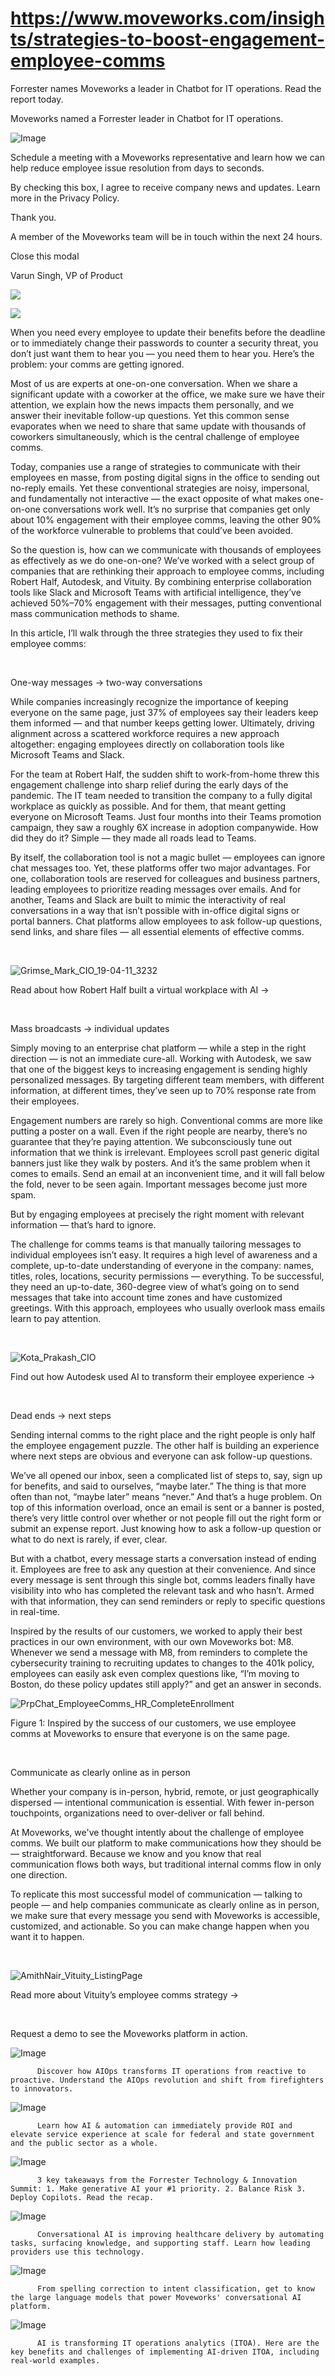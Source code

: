 # https://www.moveworks.com/insights/strategies-to-boost-engagement-employee-comms

Forrester names Moveworks a leader in Chatbot for IT operations. Read the report today.

Moveworks named a Forrester leader in Chatbot for IT operations. 

![Image](https://www.moveworks.com/hubfs/img/site/qr-demo.png)

Schedule a meeting with a Moveworks representative and learn how we can help reduce employee issue resolution from days to seconds.

By checking this box, I agree to receive company news and updates. Learn more in the Privacy Policy.

Thank you.

A member of the Moveworks team will be in touch within the next 24 hours.



  Close this modal
  



Varun Singh, VP of Product


![](https://www.moveworks.com/hubfs/31_MW_Blog_Employee_Communications.jpg)

![](https://www.moveworks.com/hubfs/31_MW_Blog_Employee_Communications.jpg)

When you need every employee to update their benefits before the deadline or to immediately change their passwords to counter a security threat, you don’t just want them to hear you — you need them to hear you. Here’s the problem: your comms are getting ignored. 

Most of us are experts at one-on-one conversation. When we share a significant update with a coworker at the office, we make sure we have their attention, we explain how the news impacts them personally, and we answer their inevitable follow-up questions. Yet this common sense evaporates when we need to share that same update with thousands of coworkers simultaneously, which is the central challenge of employee comms.

Today, companies use a range of strategies to communicate with their employees en masse, from posting digital signs in the office to sending out no-reply emails. Yet these conventional strategies are noisy, impersonal, and fundamentally not interactive — the exact opposite of what makes one-on-one conversations work well. It’s no surprise that companies get only about 10% engagement with their employee comms, leaving the other 90% of the workforce vulnerable to problems that could’ve been avoided. 

So the question is, how can we communicate with thousands of employees as effectively as we do one-on-one? We’ve worked with a select group of companies that are rethinking their approach to employee comms, including Robert Half, Autodesk, and Vituity. By combining enterprise collaboration tools like Slack and Microsoft Teams with artificial intelligence, they’ve achieved 50%–70% engagement with their messages, putting conventional mass communication methods to shame.

In this article, I’ll walk through the three strategies they used to fix their employee comms:

 

One-way messages → two-way conversations

While companies increasingly recognize the importance of keeping everyone on the same page, just 37% of employees say their leaders keep them informed — and that number keeps getting lower. Ultimately, driving alignment across a scattered workforce requires a new approach altogether: engaging employees directly on collaboration tools like Microsoft Teams and Slack.

For the team at Robert Half, the sudden shift to work-from-home threw this engagement challenge into sharp relief during the early days of the pandemic. The IT team needed to transition the company to a fully digital workplace as quickly as possible. And for them, that meant getting everyone on Microsoft Teams. Just four months into their Teams promotion campaign, they saw a roughly 6X increase in adoption companywide. How did they do it? Simple — they made all roads lead to Teams. 

By itself, the collaboration tool is not a magic bullet — employees can ignore chat messages too. Yet, these platforms offer two major advantages. For one, collaboration tools are reserved for colleagues and business partners, leading employees to prioritize reading messages over emails. And for another, Teams and Slack are built to mimic the interactivity of real conversations in a way that isn’t possible with in-office digital signs or portal banners. Chat platforms allow employees to ask follow-up questions, send links, and share files — all essential elements of effective comms.

 

![Grimse_Mark_CIO_19-04-11_3232](https://www.moveworks.com/hs-fs/hubfs/Grimse_Mark_CIO_19-04-11_3232.jpg?&name=Grimse_Mark_CIO_19-04-11_3232.jpg)

Read about how Robert Half built a virtual workplace with AI →

 

Mass broadcasts → individual updates

Simply moving to an enterprise chat platform — while a step in the right direction — is not an immediate cure-all. Working with Autodesk, we saw that one of the biggest keys to increasing engagement is sending highly personalized messages. By targeting different team members, with different information, at different times, they’ve seen up to 70% response rate from their employees.

Engagement numbers are rarely so high. Conventional comms are more like putting a poster on a wall. Even if the right people are nearby, there’s no guarantee that they’re paying attention. We subconsciously tune out information that we think is irrelevant. Employees scroll past generic digital banners just like they walk by posters. And it’s the same problem when it comes to emails. Send an email at an inconvenient time, and it will fall below the fold, never to be seen again. Important messages become just more spam. 

But by engaging employees at precisely the right moment with relevant information — that’s hard to ignore.

The challenge for comms teams is that manually tailoring messages to individual employees isn’t easy. It requires a high level of awareness and a complete, up-to-date understanding of everyone in the company: names, titles, roles, locations, security permissions — everything. To be successful, they need an up-to-date, 360-degree view of what’s going on to send messages that take into account time zones and have customized greetings. With this approach, employees who usually overlook mass emails learn to pay attention. 

 

![Kota_Prakash_CIO](https://www.moveworks.com/hs-fs/hubfs/Photos_heroes/Kota_Prakash_CIO.jpg?&name=Kota_Prakash_CIO.jpg)

Find out how Autodesk used AI to transform their employee experience →

 

Dead ends → next steps

Sending internal comms to the right place and the right people is only half the employee engagement puzzle. The other half is building an experience where next steps are obvious and everyone can ask follow-up questions. 

We’ve all opened our inbox, seen a complicated list of steps to, say, sign up for benefits, and said to ourselves, “maybe later.” The thing is that more often than not, “maybe later” means “never.” And that’s a huge problem. On top of this information overload, once an email is sent or a banner is posted, there’s very little control over whether or not people fill out the right form or submit an expense report. Just knowing how to ask a follow-up question or what to do next is rarely, if ever, clear. 

But with a chatbot, every message starts a conversation instead of ending it. Employees are free to ask any question at their convenience. And since every message is sent through this single bot, comms leaders finally have visibility into who has completed the relevant task and who hasn’t. Armed with that information, they can send reminders or reply to specific questions in real-time.

Inspired by the results of our customers, we worked to apply their best practices in our own environment, with our own Moveworks bot: M8. Whenever we send a message with M8, from reminders to complete the cybersecurity training to recruiting updates to changes to the 401k policy, employees can easily ask even complex questions like, “I’m moving to Boston, do these policy updates still apply?” and get an answer in seconds. 



![PrpChat_EmployeeComms_HR_CompleteEnrollment](https://www.moveworks.com/hs-fs/hubfs/PrpChat_EmployeeComms_HR_CompleteEnrollment.png?&name=PrpChat_EmployeeComms_HR_CompleteEnrollment.png)

Figure 1: Inspired by the success of our customers, we use employee comms at Moveworks to ensure that everyone is on the same page. 

 

Communicate as clearly online as in person

Whether your company is in-person, hybrid, remote, or just geographically dispersed — intentional communication is essential. With fewer in-person touchpoints, organizations need to over-deliver or fall behind. 

At Moveworks, we've thought intently about the challenge of employee comms. We built our platform to make communications how they should be — straightforward. Because we know and you know that real communication flows both ways, but traditional internal comms flow in only one direction. 

To replicate this most successful model of communication — talking to people — and help companies communicate as clearly online as in person, we make sure that every message you send with Moveworks is accessible, customized, and actionable. So you can make change happen when you want it to happen.

 

![AmithNair_Vituity_ListingPage](https://www.moveworks.com/hs-fs/hubfs/AmithNair_Vituity_ListingPage.png?&name=AmithNair_Vituity_ListingPage.png)

Read more about Vituity’s employee comms strategy →

 

Request a demo to see the Moveworks platform in action.

![Image](https://www.moveworks.com/hs-fs/hubfs/AIOps-featured-image.png?length=50&name=AIOps-featured-image.png)


          Discover how AIOps transforms IT operations from reactive to proactive. Understand the AIOps revolution and shift from firefighters to innovators.
        

![Image](https://www.moveworks.com/hs-fs/hubfs/Public-Sector-Convo-AI.png?length=50&name=Public-Sector-Convo-AI.png)


          Learn how AI & automation can immediately provide ROI and elevate service experience at scale for federal and state government and the public sector as a whole.
        

![Image](https://www.moveworks.com/hs-fs/hubfs/Forrester%20T%26I%20%281%29.png?length=50&name=Forrester%20T&I%20%281%29.png)


          3 key takeaways from the Forrester Technology & Innovation Summit: 1. Make generative AI your #1 priority. 2. Balance Risk 3. Deploy Copilots. Read the recap.
        

![Image](https://www.moveworks.com/hs-fs/hubfs/healthcare-test.png?length=50&name=healthcare-test.png)


          Conversational AI is improving healthcare delivery by automating tasks, surfacing knowledge, and supporting staff. Learn how leading providers use this technology.
        

![Image](https://www.moveworks.com/hs-fs/hubfs/Moveworks_LLM_Feature.png?length=50&name=Moveworks_LLM_Feature.png)


          From spelling correction to intent classification, get to know the large language models that power Moveworks' conversational AI platform.
        

![Image](https://www.moveworks.com/hs-fs/hubfs/ITOA_feature.png?length=50&name=ITOA_feature.png)


          AI is transforming IT operations analytics (ITOA). Here are the key benefits and challenges of implementing AI-driven ITOA, including real-world examples.
        

